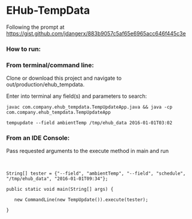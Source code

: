 # EHub-TempData
Following the prompt at https://gist.github.com/jdangerx/883b9057c5af65e6965acc646f445c3e

<h3> How to run: </h3> 

<h3> From terminal/command line: </h3> 
Clone or download this project and navigate to out/production/ehub_tempdata.






Enter into terminal any field(s) and parameters to search:
<pre><code>javac com.company.ehub_tempdata.TempUpdateApp.java && java -cp  com.company.ehub_tempdata.TempUpdateApp

tempupdate --field ambientTemp /tmp/ehub_data 2016-01-01T03:02
</code></pre>

<h3> From an IDE Console: </h3> 
Pass requested arguments to the execute method in main and run
<br></br>

<pre><code> 
String[] tester = {"--field", "ambientTemp", "--field", "schedule", "/tmp/ehub_data", "2016-01-01T09:34"};

public static void main(String[] args) {</br>
   new CommandLine(new TempUpdate()).execute(tester);</br>
} 
</code></pre>
